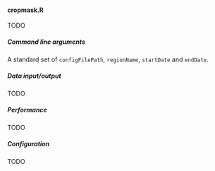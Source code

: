 #### cropmask.R

TODO

##### Command line arguments

A standard set of `configFilePath`, `regionName`, `startDate` and `endDate`.

##### Data input/output

TODO

##### Performance

TODO

##### Configuration

TODO

